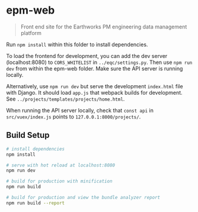# epm-web

> Front end site for the Earthworks PM engineering data management platform

Run ```npm install``` within this folder to install dependencies.

To load the frontend for development, you can add the dev server (localhost:8080) to ```CORS_WHITELIST``` in ```../eqc/settings.py```. Then use ```npm run dev``` from within the epm-web folder. Make sure the API server is running locally. 

Alternatively, use ```npm run dev``` but serve the development ```index.html``` file with Django. It should load ```app.js``` that webpack builds for development. See ```../projects/templates/projects/home.html```.

When running the API server locally, check that ```const api``` in ```src/vuex/index.js``` points to ```127.0.0.1:8000/projects/```. 

## Build Setup

``` bash
# install dependencies
npm install

# serve with hot reload at localhost:8080
npm run dev

# build for production with minification
npm run build

# build for production and view the bundle analyzer report
npm run build --report
```
